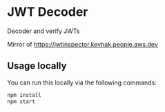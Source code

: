# JWT Decoder

Decoder and verify JWTs

Mirror of https://jwtinspector.kevhak.people.aws.dev

## Usage locally

You can run this locally via the following commands:

```bash
npm install
npm start
```